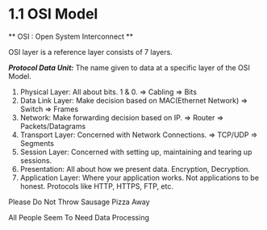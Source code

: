 #  1.1 OSI Model

** OSI : Open System Interconnect **

OSI layer is a reference layer consists of 7 layers.

**_Protocol Data Unit:_** The name given to data at a specific layer of the OSI Model.

1. Physical Layer: All about bits. 1 & 0.   => Cabling    =>  Bits
2. Data Link Layer: Make decision based on MAC(Ethernet Network)   =>  Switch   =>  Frames
3. Network: Make forwarding decision based on IP.   => Router    => Packets/Datagrams
4. Transport Layer: Concerned with Network Connections.   => TCP/UDP   =>  Segments
5. Session Layer: Concerned with setting up, maintaining and tearing up sessions.
6. Presentation: All about how we present data. Encryption, Decryption.
7. Application Layer: Where your application works. Not applications to be honest. Protocols like HTTP, HTTPS, FTP, etc.

Please Do Not Throw Sausage Pizza Away

All People Seem To Need Data Processing
